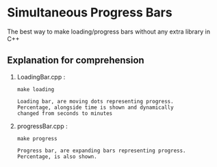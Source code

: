 # Simultaneous Progress Bars

The best way to make loading/progress bars without any extra library in C++

## Explanation for comprehension 

1. LoadingBar.cpp :

   ```
   make loading
   ```
   ```
   Loading bar, are moving dots representing progress.
   Percentage, alongside time is shown and dynamically 
   changed from seconds to minutes
   ```

2. progressBar.cpp :
   
    ```
   make progress
   ```
   ```
   Progress bar, are expanding bars representing progress.
   Percentage, is also shown.
   ```